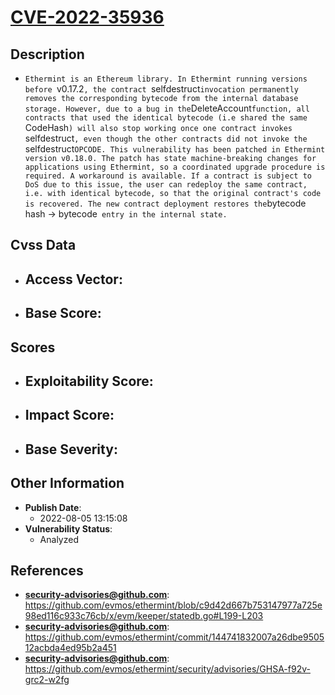 
# [CVE-2022-35936](https://github.com/evmos/ethermint/blob/c9d42d667b753147977a725e98ed116c933c76cb/x/evm/keeper/statedb.go#L199-L203)

## Description

- `Ethermint is an Ethereum library. In Ethermint running versions before `v0.17.2`, the contract `selfdestruct` invocation permanently removes the corresponding bytecode from the internal database storage. However, due to a bug in the `DeleteAccount`function, all contracts that used the identical bytecode (i.e shared the same `CodeHash`) will also stop working once one contract invokes `selfdestruct`, even though the other contracts did not invoke the `selfdestruct` OPCODE. This vulnerability has been patched in Ethermint version v0.18.0. The patch has state machine-breaking changes for applications using Ethermint, so a coordinated upgrade procedure is required. A workaround is available. If a contract is subject to DoS due to this issue, the user can redeploy the same contract, i.e. with identical bytecode, so that the original contract's code is recovered. The new contract deployment restores the `bytecode hash -> bytecode` entry in the internal state.`

## Cvss Data

- **Access Vector**:
  - 
- **Base Score**:
  - 

## Scores

- **Exploitability Score**:
  - 
- **Impact Score**:
  - 
- **Base Severity**:
  - 

## Other Information

- **Publish Date**:
  - 2022-08-05 13:15:08
- **Vulnerability Status**:
  - Analyzed

## References

- **security-advisories@github.com**: https://github.com/evmos/ethermint/blob/c9d42d667b753147977a725e98ed116c933c76cb/x/evm/keeper/statedb.go#L199-L203
- **security-advisories@github.com**: https://github.com/evmos/ethermint/commit/144741832007a26dbe950512acbda4ed95b2a451
- **security-advisories@github.com**: https://github.com/evmos/ethermint/security/advisories/GHSA-f92v-grc2-w2fg
